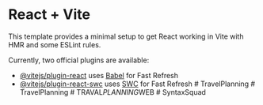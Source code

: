# React + Vite

This template provides a minimal setup to get React working in Vite with HMR and some ESLint rules.

Currently, two official plugins are available:

- [@vitejs/plugin-react](https://github.com/vitejs/vite-plugin-react/blob/main/packages/plugin-react/README.md) uses [Babel](https://babeljs.io/) for Fast Refresh
- [@vitejs/plugin-react-swc](https://github.com/vitejs/vite-plugin-react-swc) uses [SWC](https://swc.rs/) for Fast Refresh
#   T r a v e l P l a n n i n g  
 #   T r a v e l P l a n n i n g  
 #   T R A V A L _ P L A N N I N G _ W E B  
 #   S y n t a x S q u a d  
 